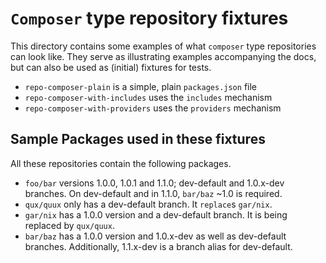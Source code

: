 # `Composer` type repository fixtures

This directory contains some examples of what `composer` type repositories can
look like. They serve as illustrating examples accompanying the docs, but can
also be used as (initial) fixtures for tests.

* `repo-composer-plain` is a simple, plain `packages.json` file
* `repo-composer-with-includes` uses the `includes` mechanism
* `repo-composer-with-providers` uses the `providers` mechanism

## Sample Packages used in these fixtures

All these repositories contain the following packages.

* `foo/bar` versions 1.0.0, 1.0.1 and 1.1.0; dev-default and 1.0.x-dev branches.
   On dev-default and in 1.1.0, `bar/baz` ~1.0 is required.
* `qux/quux` only has a dev-default branch. It `replace`s `gar/nix`.
* `gar/nix` has a 1.0.0 version and a dev-default branch. It is being replaced
   by `qux/quux`.
* `bar/baz` has a 1.0.0 version and 1.0.x-dev as well as dev-default branches.
   Additionally, 1.1.x-dev is a branch alias for dev-default.


